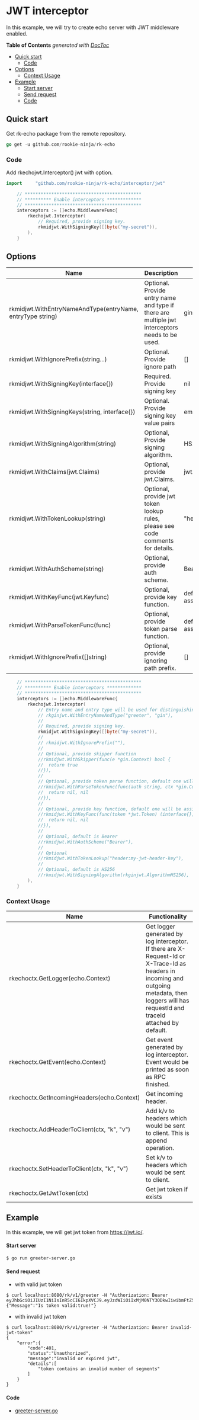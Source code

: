 # JWT interceptor
In this example, we will try to create echo server with JWT middleware enabled.

<!-- START doctoc generated TOC please keep comment here to allow auto update -->
<!-- DON'T EDIT THIS SECTION, INSTEAD RE-RUN doctoc TO UPDATE -->
**Table of Contents**  *generated with [DocToc](https://github.com/thlorenz/doctoc)*

- [Quick start](#quick-start)
  - [Code](#code)
- [Options](#options)
  - [Context Usage](#context-usage)
- [Example](#example)
    - [Start server](#start-server)
    - [Send request](#send-request)
    - [Code](#code-1)

<!-- END doctoc generated TOC please keep comment here to allow auto update -->

## Quick start
Get rk-echo package from the remote repository.

```go
go get -u github.com/rookie-ninja/rk-echo
```

### Code
Add rkechojwt.Interceptor() jwt with option.

```go
import     "github.com/rookie-ninja/rk-echo/interceptor/jwt"
```
```go
    // ********************************************
    // ********** Enable interceptors *************
    // ********************************************
	interceptors := []echo.MiddlewareFunc{
		rkechojwt.Interceptor(
			// Required, provide signing key.
			rkmidjwt.WithSigningKey([]byte("my-secret")),
		),
    }
```

## Options
| Name | Description | Default Values |
| ---- | ---- | ---- |
| rkmidjwt.WithEntryNameAndType(entryName, entryType string) | Optional. Provide entry name and type if there are multiple jwt interceptors needs to be used. | gin, gin |
| rkmidjwt.WithIgnorePrefix(string...) | Optional. Provide ignore path | [] |
| rkmidjwt.WithSigningKey(interface{}) | Required. Provide signing key | nil |
| rkmidjwt.WithSigningKeys(string, interface{}) | Optional. Provide signing key value pairs | empty |
| rkmidjwt.WithSigningAlgorithm(string) | Optional, Provide signing algorithm. | HS256 |
| rkmidjwt.WithClaims(jwt.Claims) | Optional, provide jwt.Claims. | jwt.MapClaims{} |
| rkmidjwt.WithTokenLookup(string) | Optional, provide jwt token lookup rules, please see code comments for details. | "header:Authorization" |
| rkmidjwt.WithAuthScheme(string) | Optional, provide auth scheme. | Bearer |
| rkmidjwt.WithKeyFunc(jwt.Keyfunc) | Optional, provide key function. | default function will be assigned. |
| rkmidjwt.WithParseTokenFunc(func) | Optional, provide token parse function. | default function will be assigned. | 
| rkmidjwt.WithIgnorePrefix([]string) | Optional, provide ignoring path prefix. | [] |

```go
    // ********************************************
    // ********** Enable interceptors *************
    // ********************************************
	interceptors := []echo.MiddlewareFunc{
		rkechojwt.Interceptor(
			// Entry name and entry type will be used for distinguishing interceptors. Recommended.
			// rkginjwt.WithEntryNameAndType("greeter", "gin"),
			//
			// Required, provide signing key.
			rkmidjwt.WithSigningKey([]byte("my-secret")),
			//
			// rkmidjwt.WithIgnorePrefix(""),
			//
			// Optional, provide skipper function
			//rkmidjwt.WithSkipper(func(e *gin.Context) bool {
			//	return true
			//}),
			//
			// Optional, provide token parse function, default one will be assigned.
			//rkmidjwt.WithParseTokenFunc(func(auth string, ctx *gin.Context) (*jwt.Token, error) {
			//	return nil, nil
			//}),
			//
			// Optional, provide key function, default one will be assigned.
			//rkmidjwt.WithKeyFunc(func(token *jwt.Token) (interface{}, error) {
			//	return nil, nil
			//}),
			//
			// Optional, default is Bearer
			//rkmidjwt.WithAuthScheme("Bearer"),
			//
			// Optional
			//rkmidjwt.WithTokenLookup("header:my-jwt-header-key"),
			//
			// Optional, default is HS256
			//rkmidjwt.WithSigningAlgorithm(rkginjwt.AlgorithmHS256),
		),
    }
```

### Context Usage
| Name | Functionality |
| ------ | ------ |
| rkechoctx.GetLogger(echo.Context) | Get logger generated by log interceptor. If there are X-Request-Id or X-Trace-Id as headers in incoming and outgoing metadata, then loggers will has requestId and traceId attached by default. |
| rkechoctx.GetEvent(echo.Context) | Get event generated by log interceptor. Event would be printed as soon as RPC finished. |
| rkechoctx.GetIncomingHeaders(echo.Context) | Get incoming header. |
| rkechoctx.AddHeaderToClient(ctx, "k", "v") | Add k/v to headers which would be sent to client. This is append operation. |
| rkechoctx.SetHeaderToClient(ctx, "k", "v") | Set k/v to headers which would be sent to client. |
| rkechoctx.GetJwtToken(ctx) | Get jwt token if exists |

## Example
In this example, we will get jwt token from https://jwt.io/.

#### Start server
```shell script
$ go run greeter-server.go
```

#### Send request
- with valid jwt token

```shell script
$ curl localhost:8080/rk/v1/greeter -H "Authorization: Bearer eyJhbGciOiJIUzI1NiIsInR5cCI6IkpXVCJ9.eyJzdWIiOiIxMjM0NTY3ODkwIiwibmFtZSI6IkpvaG4gRG9lIiwiaWF0IjoxNTE2MjM5MDIyfQ.EpM5XBzTJZ4J8AfoJEcJrjth8pfH28LWdjLo90sYb9g"
{"Message":"Is token valid:true!"}
```

- with invalid jwt token

```shell script
$ curl localhost:8080/rk/v1/greeter -H "Authorization: Bearer invalid-jwt-token"
{
    "error":{
        "code":401,
        "status":"Unauthorized",
        "message":"invalid or expired jwt",
        "details":[
            "token contains an invalid number of segments"
        ]
    }
}
```

#### Code

- [greeter-server.go](greeter-server.go)
